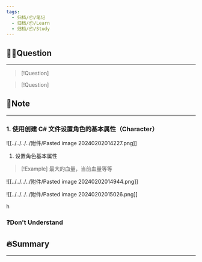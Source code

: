 ```yaml
---
tags:
  - 归档/📦/笔记
  - 归档/📦/Learn
  - 归档/📦/Study
---
```


## 🙋‍♀️Question

---

> [!Question]

> [!Question]

## 📝Note

---

### 1. 使用创建 C# 文件设置角色的基本属性（Character）

![[../../../../附件/Pasted image 20240202014227.png]]

1. 设置角色基本属性

> [!Example]
> 最大的血量，当前血量等等

![[../../../../附件/Pasted image 20240202014944.png]]

![[../../../../附件/Pasted image 20240202015026.png]]

h

### ❓Don't Understand

## 🔥Summary

---
